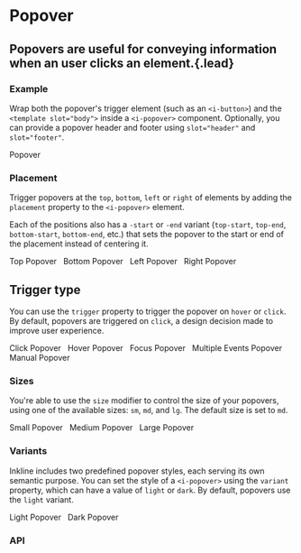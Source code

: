# Popover
## Popovers are useful for conveying information when an user clicks an element.{.lead}

### Example
Wrap both the popover's trigger element (such as an `<i-button>`) and the `<template slot="body">` inside a `<i-popover>` component. Optionally, you can provide a popover header and footer using `slot="header"` and `slot="footer"`.

<i-code-preview title="Popover Example" link="https://github.com/inkline/inkline/tree/master/src/components/Popover" class="_padding-bottom-0">

<i-popover>
    <i-button>Popover</i-button>
    <template slot="header">Popover Header</template>
    <template slot="body">This is the popover body. Useful information goes here.</template>
    <template slot="footer">Popover Footer</template>
</i-popover>

<template slot="html">

~~~html
<i-popover>
    <i-button>Popover</i-button>
    <template slot="header">Popover Header</template>
    <template slot="body">This is the popover body. Useful information goes here.</template>
    <template slot="footer">Popover Footer</template>
</i-popover>

~~~

</template>
</i-code-preview>

### Placement
Trigger popovers at the `top`, `bottom`, `left` or `right` of elements by adding the `placement` property to the `<i-popover>` element. 

Each of the positions also has a `-start` or `-end` variant (`top-start`, `top-end`, `bottom-start`, `bottom-end`, etc.) that sets the popover to the start or end of the placement instead of centering it. 

<i-code-preview title="Popover Placement" link="https://github.com/inkline/inkline/tree/master/src/components/Popover" class="_padding-bottom-0">

<div>
<i-popover placement="top">
    <i-button>Top Popover</i-button>
    <template slot="body">This is the popover body. Useful information goes here.</template>
</i-popover>&nbsp;

<i-popover placement="bottom">
    <i-button>Bottom Popover</i-button>
    <template slot="body">This is the popover body. Useful information goes here.</template>
</i-popover>&nbsp;

<i-popover placement="left">
    <i-button>Left Popover</i-button>
    <template slot="body">This is the popover body. Useful information goes here.</template>
</i-popover>&nbsp;

<i-popover placement="right">
    <i-button>Right Popover</i-button>
    <template slot="body">This is the popover body. Useful information goes here.</template>
</i-popover>
</div>

<template slot="html">

~~~html
<i-popover placement="top">
    <i-button>Top Popover</i-button>
    <template slot="body">This is the popover body. Useful information goes here.</template>
</i-popover>

<i-popover placement="bottom">
    <i-button>Bottom Popover</i-button>
    <template slot="body">This is the popover body. Useful information goes here.</template>
</i-popover>
~~~
~~~html
<i-popover placement="left">
    <i-button>Left Popover</i-button>
    <template slot="body">This is the popover body. Useful information goes here.</template>
</i-popover>
~~~
~~~html
<i-popover placement="right">
    <i-button>Right Popover</i-button>
    <template slot="body">This is the popover body. Useful information goes here.</template>
</i-popover>
~~~

</template>
</i-code-preview>

## Trigger type
You can use the `trigger` property to trigger the popover on `hover` or `click`. By default, popovers are triggered on `click`, a design decision made to improve user experience.

<i-code-preview title="Popover Trigger Type" link="https://github.com/inkline/inkline/tree/master/src/components/Popover" class="_padding-bottom-0">

<i-popover trigger="click">
    <i-button>Click Popover</i-button>
    <template slot="body">This is the popover body. Useful information goes here.</template>
</i-popover>&nbsp;

<i-popover trigger="hover">
    <i-button>Hover Popover</i-button>
    <template slot="body">This is the popover body. Useful information goes here.</template>
</i-popover>&nbsp;

<i-popover trigger="focus">
    <i-button>Focus Popover</i-button>
    <template slot="body">This is the popover body. Useful information goes here.</template>
</i-popover>&nbsp;

<i-popover :trigger="['focus', 'hover']">
    <i-button>Multiple Events Popover</i-button>
    <template slot="body">This is the popover body. Useful information goes here.</template>
</i-popover>&nbsp;

<i-popover trigger="manual" v-model="manualPopover">
    <i-button @click="manualPopover = !manualPopover">Manual Popover</i-button>
    <template slot="body">This is the popover body. Useful information goes here.</template>
</i-popover>&nbsp;

<template slot="html">

~~~html
<i-popover trigger="click">
    <i-button>Click Popover</i-button>
    <template slot="body">This is the popover body. Useful information goes here.</template>
</i-popover>
~~~
~~~html
<i-popover trigger="hover">
    <i-button>Hover Popover</i-button>
    <template slot="body">This is the popover body. Useful information goes here.</template>
</i-popover>
~~~
~~~html
<i-popover trigger="focus">
    <i-button>Focus Popover</i-button>
    <template slot="body">This is the popover body. Useful information goes here.</template>
</i-popover>
~~~
~~~html
<i-popover :trigger="['focus', 'hover']">
    <i-button>Multiple Events Popover</i-button>
    <template slot="body">This is the popover body. Useful information goes here.</template>
</i-popover>&nbsp;
~~~
~~~html
<i-popover trigger="manual" v-model="visible">
    <i-button @click="visible = !visible">Manual Popover</i-button>
    <template slot="body">This is the popover body. Useful information goes here.</template>
</i-popover>
~~~

</template>
</i-code-preview>

### Sizes
You're able to use the `size` modifier to control the size of your popovers, using one of the available sizes: `sm`, `md`, and `lg`. 
The default size is set to `md`.

<i-code-preview title="Popover Sizes" link="https://github.com/inkline/inkline/tree/master/src/components/Popover" class="_padding-bottom-0">

<div>
<i-popover size="sm">
    <i-button>Small Popover</i-button>
    <template slot="body">This is the popover body. Useful information goes here.</template>
</i-popover>&nbsp;

<i-popover size="md">
    <i-button>Medium Popover</i-button>
    <template slot="body">This is the popover body. Useful information goes here.</template>
</i-popover>&nbsp;

<i-popover size="lg">
    <i-button>Large Popover</i-button>
    <template slot="body">This is the popover body. Useful information goes here.</template>
</i-popover>
</div>

<template slot="html">

~~~html
<i-popover size="sm">
    <i-button>Small Popover</i-button>
    <template slot="body">This is the popover body. Useful information goes here.</template>
</i-popover>
~~~
~~~html
<i-popover size="md">
    <i-button>Medium Popover</i-button>
    <template slot="body">This is the popover body. Useful information goes here.</template>
</i-popover>
~~~
~~~html
<i-popover size="lg">
    <i-button>Large Popover</i-button>
    <template slot="body">This is the popover body. Useful information goes here.</template>
</i-popover>
~~~

</template>
</i-code-preview>


### Variants
Inkline includes two predefined popover styles, each serving its own semantic purpose. You can set the style of a `<i-popover>` using the `variant` property, which can have a value of `light` or `dark`. By default, popovers use the `light` variant.

<i-code-preview title="Popover Variants" link="https://github.com/inkline/inkline/tree/master/src/components/Popover" class="_padding-bottom-0">

<div>
<i-popover variant="light">
    <i-button variant="light">Light Popover</i-button>
    <template slot="header">Popover Header</template>
    <template slot="body">This is the popover body. Useful information goes here.</template>
    <template slot="footer">Popover Footer</template>
</i-popover>&nbsp;

<i-popover variant="dark">
    <i-button variant="dark">Dark Popover</i-button>
    <template slot="header">Popover Header</template>
    <template slot="body">This is the popover body. Useful information goes here.</template>
    <template slot="footer">Popover Footer</template>
</i-popover>
</div>

<template slot="html">

~~~html
<i-popover variant="light">
    <i-button variant="light">Light Popover</i-button>
    <template slot="header">Popover Header</template>
    <template slot="body">This is the popover body. Useful information goes here.</template>
    <template slot="footer">Popover Footer</template>
</i-popover>
~~~
~~~html
<i-popover variant="dark">
    <i-button variant="dark">Dark Popover</i-button>
    <template slot="header">Popover Header</template>
    <template slot="body">This is the popover body. Useful information goes here.</template>
    <template slot="footer">Popover Footer</template>
</i-popover>
~~~

</template>
</i-code-preview>

### API

<i-api-preview title="Popover API" markup="i-popover" expanded link="https://github.com/inkline/inkline/tree/master/src/components/Popover">
    <template slot="props">
        <table class="table -bordered">
            <thead>
                <tr>
                    <th>Property</th>
                    <th>Description</th>
                    <th>Type</th>
                    <th>Accepted</th>
                    <th>Default</th>
                </tr>
            </thead>
            <tbody>
                <tr>
                    <td>arrow</td>
                    <td>Sets whether to attach an arrow to the popover.</td>
                    <td><code>Boolean</code></td>
                    <td><code>true</code>, <code>false</code></td>
                    <td><code>true</code></td>
                </tr>
                <tr>
                    <td>disabled</td>
                    <td>Sets the popover state as disabled.</td>
                    <td><code>Boolean</code></td>
                    <td><code>true</code>, <code>false</code></td>
                    <td><code>false</code></td>
                </tr>
                <tr>
                    <td>id</td>
                    <td>Sets the identifier of the popover.</td>
                    <td><code>String</code></td>
                    <td></td>
                    <td><code>popover-&lt;uid&gt;</code></td>
                </tr>
                <tr>
                    <td>placement</td>
                    <td>Sets the placement of the popover.</td>
                    <td><code>String</code></td>
                    <td>
                        <code>top</code>, 
                        <code>top-start</code>,
                        <code>top-end</code>,
                        <code>bottom</code>, 
                        <code>bottom-start</code>,
                        <code>bottom-end</code>,
                        <code>left</code>, 
                        <code>left-start</code>,
                        <code>left-end</code>,
                        <code>right</code>, 
                        <code>right-start</code>,
                        <code>right-end</code>
                    </td>
                    <td><code>top</code></td>
                </tr>
                <tr>
                    <td>popperOptions</td>
                    <td>Sets custom options for the Popper.js plugin.</td>
                    <td><code>Object</code></td>
                    <td></td>
                    <td></td>
                </tr>
                <tr>
                    <td>trigger</td>
                    <td>Sets the trigger event of the popover.</td>
                    <td><code>String</code></td>
                    <td><code>click</code>, <code>hover</code></td>
                    <td><code>click</code></td>
                </tr>
                <tr>
                    <td>transformOrigin</td>
                    <td>Sets the transform origin of the popover.</td>
                    <td>
                        <code>Boolean</code>, 
                        <code>String</code> 
                    </td>
                    <td></td>
                    <td><code>true</code></td>
                </tr>
                <tr>
                    <td>variant</td>
                    <td>Sets the color variant of the popover.</td>
                    <td><code>String</code></td>
                    <td><code>light</code>, <code>dark</code></td>
                    <td><code>light</code></td>
                </tr>
            </tbody>
        </table>
    </template>
    <template slot="slots">
        <table class="table -bordered _margin-bottom-0">
            <thead>
                <tr>
                    <th>Name</th>
                    <th>Description</th>
                </tr>
            </thead>
            <tbody>
                <tr>
                    <td>default</td>
                    <td>Slot for popover component trigger.</td>
                </tr>
                <tr>
                    <td>header</td>
                    <td>Slot for popover component header.</td>
                </tr>
                <tr>
                    <td>body</td>
                    <td>Slot for popover component body.</td>
                </tr>
                <tr>
                    <td>footer</td>
                    <td>Slot for popover component footer.</td>
                </tr>
            </tbody>
        </table>
    </template>
    <template slot="events">
        <table class="table -bordered _margin-bottom-0">
            <thead>
                <tr>
                    <th>Name</th>
                    <th>Description</th>
                    <th>Prototype</th>
                </tr>
            </thead>
            <tbody>
                <tr>
                    <td>change</td>
                    <td>Emitted when visibility changes.</td>
                    <td><code>(visible: Boolean) => {}</code></td>
                </tr>
            </tbody>
        </table>
    </template>
</i-api-preview>

